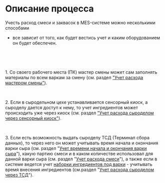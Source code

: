 # Описание процесса

Учесть расход смеси и заквасок в MES-системе можно несколькими способами
- все зависит от того, как будет вестись учет и каким оборудованием он
будет обеспечен.

 

 

​1. Со своего рабочего места (ПК) мастер смены может сам заполнять
материалы по всем варкам за смену (см. раздел ["Учет расхода мастером смены"](AccountingMaster/AccountingMaster.md)).

 

​2. Если в сыродельном цехе устанавливается сенсорный киоск, а сыроделу
дается доступ к нему, то учет ингредиентов может происходить уже через
киоск (см. раздел ["Учет расхода сыроделом через сенсорный киоск"](AccountingSensorKiosk/AccountingSensorKiosk.md)).

 

​3. Если есть возможность выдать сыроделу ТСД (Терминал сбора данных), то через него он может учитывать время начала и окончания варки сыра (см. раздел "[Учет времени начала и окончания варки сыра](AccountingTimeBeginEndTSD/AccountingTimeBeginEndTSD.md)"), какую партию смеси и в каком количестве использовал для данной варки сыра (см. раздел "[Учет расхода смеси](AccountingMilkTSD/AccountingMilkTSD.md)"), а также если в системе ведется учет [наборки ингредиентов под варки](../SetIngredients/SetIngredients.md) - учитывать время внесения
ингредиентов (см.раздел "[Учет расхода сыроделом через ТСД](AccountingTSD/AccountingTSD.md)").
